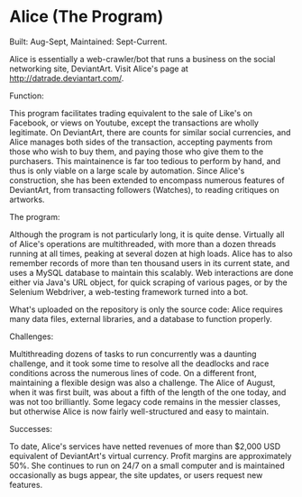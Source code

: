 Alice (The Program)
=====

Built: Aug-Sept, Maintained: Sept-Current. 

Alice is essentially a web-crawler/bot that runs a business on the social networking site, DeviantArt. Visit Alice's page at http://datrade.deviantart.com/.

Function:

This program facilitates trading equivalent to the sale of Like's on Facebook, or views on Youtube, except the transactions are wholly legitimate. On DeviantArt, there are counts for similar social currencies, and Alice manages both sides of the transaction, accepting payments from those who wish to buy them, and paying those who give them to the purchasers. This maintainence is far too tedious to perform by hand, and thus is only viable on a large scale by automation. Since Alice's construction, she has been extended to encompass numerous features of DeviantArt, from transacting followers (Watches), to reading critiques on artworks.

The program:

Although the program is not particularly long, it is quite dense. Virtually all of Alice's operations are multithreaded, with more than a dozen threads running at all times, peaking at several dozen at high loads. Alice has to also remember records of more than ten thousand users in its current state, and uses a MySQL database to maintain this scalably. Web interactions are done either via Java's URL object, for quick scraping of various pages, or by the Selenium Webdriver, a web-testing framework turned into a bot.

What's uploaded on the repository is only the source code: Alice requires many data files, external libraries, and a database to function properly.

Challenges:

Multithreading dozens of tasks to run concurrently was a daunting challenge, and it took some time to resolve all the deadlocks and race conditions across the numerous lines of code.
On a different front, maintaining a flexible design was also a challenge. The Alice of August, when it was first built, was about a fifth of the length of the one today, and was not too brilliantly. Some legacy code remains in the messier classes, but otherwise Alice is now fairly well-structured and easy to maintain.

Successes:

To date, Alice's services have netted revenues of more than $2,000 USD equivalent of DeviantArt's virtual currency. Profit margins are approximately 50%. She continues to run on 24/7 on a small computer and is maintained occasionally as bugs appear, the site updates, or users request new features.
